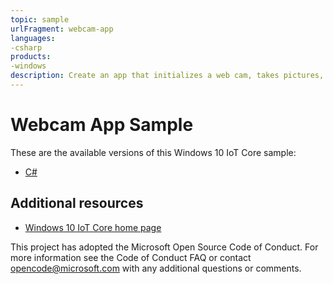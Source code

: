 ```yaml
---
topic: sample
urlFragment: webcam-app
languages:
-csharp
products:
-windows
description: Create an app that initializes a web cam, takes pictures, and records video and audio.
---
```


# Webcam App Sample

These are the available versions of this Windows 10 IoT Core sample:

*	[C#](./CS/README.md)

## Additional resources
* [Windows 10 IoT Core home page](https://developer.microsoft.com/en-us/windows/iot/)

This project has adopted the Microsoft Open Source Code of Conduct. For more information see the Code of Conduct FAQ or contact <opencode@microsoft.com> with any additional questions or comments.
